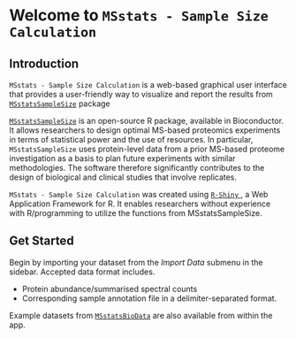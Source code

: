 # Welcome to `MSstats - Sample Size Calculation`


## Introduction
`MSstats - Sample Size Calculation` is a web-based graphical user interface that provides a 
user-friendly way to visualize and report the results from 
<a href = "https://bioconductor.org/packages/release/bioc/html/MSstatsSampleSize.html" target = "_blank">`MSstatsSampleSize`</a> package

<a href = "https://bioconductor.org/packages/release/bioc/html/MSstatsSampleSize.html" target = "_blank">`MSstatsSampleSize`</a> is an open-source R package, available in Bioconductor.
It allows researchers to design optimal MS-based proteomics experiments in terms
of statistical power and the use of resources. In particular, `MSstatsSampleSize`
uses protein-level data from a prior MS-based proteome investigation as a basis
to plan future experiments with similar methodologies. The software therefore
significantly contributes to the design of biological and clinical studies that 
involve replicates.

`MSstats - Sample Size Calculation` was created using <a href = "https://shiny.rstudio.com/" target = "_blank"> `R-Shiny` </a>, a Web Application Framework for R. It enables researchers
without experience with R/programming to utilize the functions from MSstatsSampleSize.


## Get Started

Begin by importing your dataset from the *Import Data* submenu in the sidebar. 
Accepted data format includes.  
* Protein abundance/summarised spectral counts
* Corresponding sample annotation file in a delimiter-separated format.  
  
Example datasets from <a href = "https://bioconductor.org/packages/release/data/experiment/html/MSstatsBioData.html" target = "_blank">`MSstatsBioData`</a> are also available from within the app.